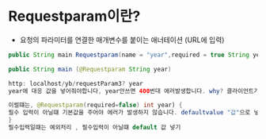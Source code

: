 # Requestparam이란?

- 요청의 파라미터를 연결한 매개변수를 붙이는 애너테이션 (URL에 입력)

```java 
public String main Requestparam(name = "year",required = true String year) 와

public String main (@Requestparam String year)

http: localhost/yb/requestParam3? year  
year에 대응 값을 넣어줘야합니다, year안쓰면 400번대 에러발생합니다. why? 클라이언트가 요청값을 주지 않았기 떄문입니다. 

이럴떄는, @Requestparam(required=false) int year) { 
필수 입력이 아닐떄 기본값을 주어야 에러가 발생하지 않습니다. defaultvalue "값"으로 넣기 
}
필수입력일떄는 예외처리 , 필수입력이 아닐떄 default 값 넣기

